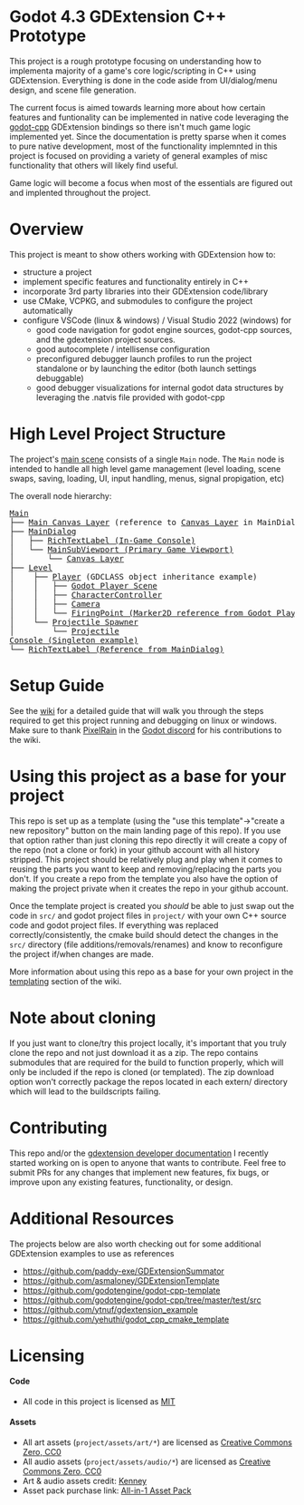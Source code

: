 # Godot 4.3 GDExtension C++ Prototype

This project is a rough prototype focusing on understanding how to implementa majority of a game's core logic/scripting in C++ using GDExtension. Everything is done in the code aside from UI/dialog/menu design, and scene file generation.

The current focus is aimed towards learning more about how certain features and funtionality can be implemented in native code leveraging the [godot-cpp](https://github.com/godotengine/godot-cpp) GDExtension bindings so there isn't much game logic implemented yet. Since the documentation is pretty sparse when it comes to pure native development, most of the functionality implemnted in this project is focused on providing a variety of general examples of misc functionality that others will likely find useful.

Game logic will become a focus when most of the essentials are figured out and implented throughout the project.

# Overview

This project is meant to show others working with GDExtension how to:

- structure a project
- implement specific features and functionality entirely in C++
- incorporate 3rd party libraries into their GDExtension code/library
- use CMake, VCPKG, and submodules to configure the project automatically
- configure VSCode (linux & windows) / Visual Studio 2022 (windows) for
  - good code navigation for godot engine sources, godot-cpp sources, and the gdextension project sources.
  - good autocomplete / intellisense configuration
  - preconfigured debugger launch profiles to run the project standalone or by launching the editor (both launch settings debuggable)
  - good debugger visualizations for internal godot data structures by leveraging the .natvis file provided with godot-cpp

# High Level Project Structure

The project's [main scene](./project/main.tscn) consists of a single `Main` node. The `Main` node is intended to handle all high level game management (level loading, scene swaps, saving, loading, UI, input handling, menus, signal propigation, etc)

The overall node hierarchy:

<div class="highlight highlight-html"> <pre>
<a href="./src/main.hpp" title="Main">Main</a>
├── <a href="./src/ui/main_dialog.hpp" title="main_dialog.hpp">Main Canvas Layer<a> (reference to <a href=https://github.com/vorlac/godot-roguelite/blob/main/project/scenes/ui/main_dialog.tscn#L100-L113 title="title">Canvas Layer</a> in MainDialog)
├── <a href="./src/ui/main_dialog.hpp" title="main_dialog.hpp">MainDialog</a>
│   ├── <a href="https://github.com/vorlac/godot-roguelite/blob/main/project/scenes/ui/main_dialog.tscn#L132-L159" title="main_dialog.tscn">RichTextLabel (In-Game Console)</a>
│   └── <a href="https://github.com/vorlac/godot-roguelite/blob/main/project/scenes/ui/main_dialog.tscn#L100-L113" title="main_dialog.tscn">MainSubViewport (Primary Game Viewport)</a>
│       └── <a href="https://github.com/vorlac/godot-roguelite/blob/main/project/scenes/ui/main_dialog.tscn#L100-L113" title="main_dialog.tscn">Canvas Layer</a>
├── <a href="./src/entity/level.hpp" title="level.hpp">Level</a>
│    ├── <a href="./src/entity/character/player.cpp" title="player.cpp">Player</a> (GDCLASS object inheritance example)
│    │   ├── <a href="./project/scenes/characters/player.tscn" title="player.tscn">Godot Player Scene</a>
│    │   ├── <a href="./src/entity/controller/character_controller.cpp" title="character_controller.cp">CharacterController</a>
│    │   ├── <a href="./src/entity/camera.cpp" title="camera.cpp">Camera</a>
│    │   └── <a href="https://github.com/vorlac/godot-roguelite/blob/main/src/entity/character/character.hpp#L85" title="character.hpp">FiringPoint (Marker2D reference from Godot Player Scene)</a>
│    └── <a href="./src/entity/projectile/projectile_spawner.hpp" title="projectile_spawner.hpp">Projectile Spawner</a>
│        └── <a href="./src/entity/projectile/projectile.hpp" title="projectile.hpp">Projectile</a>
<a href="./src/singletons/console.hpp" title="console.hpp">Console (Singleton example)</a>
└── <a href="https://github.com/vorlac/godot-roguelite/blob/main/project/scenes/ui/main_dialog.tscn#L132-L159" title="main_dialog.tscn">RichTextLabel (Reference from MainDialog)</a>
</pre> </div>

# Setup Guide

See the [wiki](https://github.com/vorlac/godot-roguelite/wiki) for a detailed guide that will walk you through the steps required to get this project running and debugging on linux or windows. Make sure to thank [PixelRain](https://github.com/Mangonels) in the [Godot discord](https://discord.com/channels/212250894228652034/342047011778068481) for his contributions to the wiki.

# Using this project as a base for your project

This repo is set up as a template (using the "use this template"->"create a new repository" button on the main landing page of this repo). If you use that option rather than just cloning this repo directly it will create a copy of the repo (not a clone or fork) in your github account with all history stripped. This project should be relatively plug and play when it comes to reusing the parts you want to keep and removing/replacing the parts you don't. If you create a repo from the template you also have the option of making the project private when it creates the repo in your github account. 

Once the template project is created you _should_ be able to just swap out the code in `src/` and godot project files in `project/` with your own C++ source code and godot project files. If everything was replaced correctly/consistently, the cmake build should detect the changes in the `src/` directory (file additions/removals/renames) and know to reconfigure the project if/when changes are made.

More information about using this repo as a base for your own project in the [templating](https://github.com/vorlac/godot-roguelite/wiki/Templating-%E2%80%90-godot%E2%80%90roguelite-as-a-template-for-your-own-project) section of the wiki. 

# Note about cloning

If you just want to clone/try this project locally, it's important that you truly clone the repo and not just download it as a zip. The repo contains submodules that are required for the build to function properly, which will only be included if the repo is cloned (or templated). The zip download option won't correctly package the repos located in each extern/<submodule> directory which will lead to the buildscripts failing. 

# Contributing

This repo and/or the [gdextension developer documentation](https://github.com/vorlac/gdextension-docs/blob/main/main.md) I recently started working on is open to anyone that wants to contribute. Feel free to submit PRs for any changes that implement new features, fix bugs, or improve upon any existing features, functionality, or design.

# Additional Resources

The projects below are also worth checking out for some additional GDExtension examples to use as references

- https://github.com/paddy-exe/GDExtensionSummator
- https://github.com/asmaloney/GDExtensionTemplate
- https://github.com/godotengine/godot-cpp-template
- https://github.com/godotengine/godot-cpp/tree/master/test/src
- https://github.com/ytnuf/gdextension_example
- https://github.com/yehuthi/godot_cpp_cmake_template

# Licensing

#### Code

- All code in this project is licensed as [MIT](./LICENSE)

#### Assets

- All art assets (`project/assets/art/*`) are licensed as [Creative Commons Zero, CC0](./project/assets/art/LICENSE)
- All audio assets (`project/assets/audio/*`) are licensed as [Creative Commons Zero, CC0](./project/assets/audio/LICENSE)
- Art & audio assets credit: [Kenney](www.kenney.nl)
- Asset pack purchase link: [All-in-1 Asset Pack](https://kenney.itch.io/kenney-game-assets)

